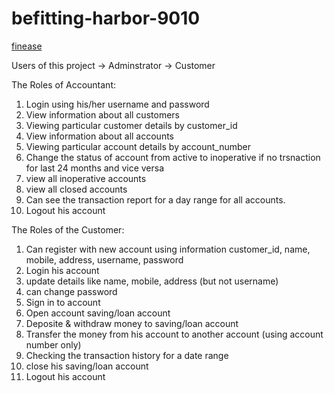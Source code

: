 # befitting-harbor-9010

[finease](https://user-images.githubusercontent.com/119488008/236865632-31cbd652-85c6-4ec6-aef7-1c4f08396256.png)

Users of this project
-> Adminstrator
-> Customer

The Roles of Accountant:

1) Login using his/her username and password
2) View information about all customers
3) Viewing particular customer details by customer_id
4) View information about all accounts
5) Viewing particular account details by account_number
6) Change the status of account from active to inoperative if no trsnaction for last 24
   months and vice versa
7) view all inoperative accounts
8) view all closed accounts
9) Can see the transaction report for a day range for all accounts.
10) Logout his account

The Roles of the Customer:

1) Can register with new account using information customer_id, name, mobile,
  address, username, password
2) Login his account
3) update details like name, mobile, address (but not username)
4) can change password
5) Sign in to account
6) Open account saving/loan account
7) Deposite & withdraw money to saving/loan account
8) Transfer the money from his account to another account (using account number
   only)
9) Checking the transaction history for a date range
10) close his saving/loan account
11) Logout his account
